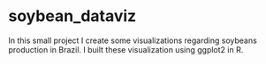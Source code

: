 # soybean_dataviz
In this small project I create some visualizations regarding soybeans production in Brazil.
I built these visualization using ggplot2 in R.
